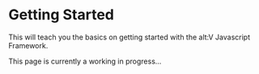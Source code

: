 # Getting Started

This will teach you the basics on getting started with the alt:V Javascript Framework.

This page is currently a working in progress...
